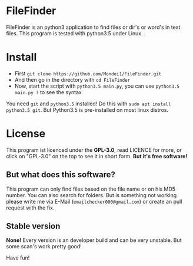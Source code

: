 # FileFinder
FileFinder is an python3 application to find files or dir's or word's in text files.
This program is tested with python3.5 under Linux.

# Install
* First `git clone https://github.com/Mondei1/FileFinder.git`
* And then go in the directory with `cd FileFinder`
* Now, start the script with `python3.5 main.py`, you can use `python3.5 main.py ?` to see the syntax

You need `git` and `python3.5` installed! Do this with `sudo apt install python3.5 git`. But Python3.5 is pre-installed on most linux distros.

# License 
This program ist licenced under the **GPL-3.0**, read LICENCE for more, or click on "GPL-3.0" on the top to see it in short form. 
**But it's free software!**

## But what does this software?
This program can only find files based on the file name or on his MD5 number. You can also search for folders.
But is something not working please write me via E-Mail (`emailchecker000@gmail.com`) or create an pull request with the fix.

## Stable version
**None!** Every version is an developer build and can be very unstable. But some scan's work pretty good!

Have fun!
